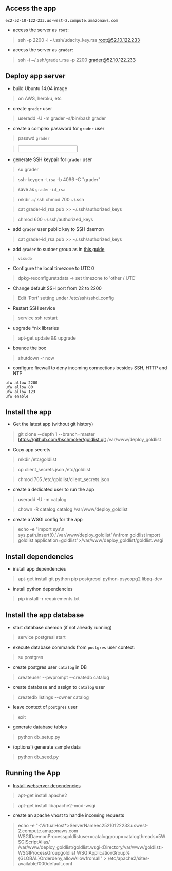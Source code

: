 
## Access the app
`ec2-52-10-122-233.us-west-2.compute.amazonaws.com`

- access the server as `root`:
> ssh -p 2200 -i ~/.ssh/udacity_key.rsa root@52.10.122.233

- access the server as `grader`:
> ssh -i ~/.ssh/grader_rsa -p 2200 grader@52.10.122.233

## Deploy app server

- build Ubuntu 14.04 image
> on AWS, heroku, etc

- create `grader` user
> useradd -U -m grader -s/bin/bash grader 

- create a complex password for `grader` user
> passwd `grader` 

> <input password>

- generate SSH keypair for `grader` user
> su grader

> ssh-keygen -t rsa -b 4096 -C "grader" 

> save as `grader-id_rsa`

> mkdir ~/.ssh chmod 700 ~/.ssh

> cat grader-id_rsa.pub >> ~/.ssh/authorized_keys  

> chmod 600 ~/.ssh/authorized_keys 


- add `grader` user public key to SSH daemon
> cat grader-id_rsa.pub >> ~/.ssh/authorized_keys

- add `grader` to sudoer group as in [this guide](https://access.redhat.com/documentation/en-US/Red_Hat_Enterprise_Linux_OpenStack_Platform/2/html/Getting_Started_Guide/ch02s03.html)
> `visudo`

- Configure the local timezone to UTC 0 
 > dpkg-reconfiguretzdata -> set timezone to 'other / UTC' 

- Change default SSH port from 22 to 2200 
> Edit 'Port' setting under /etc/ssh/sshd_config 

- Restart SSH service
> service ssh restart

- upgrade *nix libraries
 > apt-get update && upgrade

- bounce the box
> shutdown -r now

- configure firewall to deny incoming connections besides SSH, HTTP and NTP

```
ufw allow 2200
ufw allow 80
ufw allow 123
ufw enable
```

## Install the app

- Get the latest app (without git history)

> git clone --depth 1 --branch=master https://github.com/bschmoker/goldlist.git /var/www/deploy_goldlist 

- Copy app secrets

> mkdir /etc/goldlist

> cp client_secrets.json /etc/goldlist

> chmod 705 /etc/goldlist/client_secrets.json

- create a dedicated user to run the app  

 > useradd -U -m catalog 

 > chown -R catalog:catalog /var/www/deploy_goldlist

- create a WSGI config for the app
 
> echo -e "import sys\n sys.path.insert(0,"/var/www/deploy_goldlist")\nfrom goldlist import goldlist application=goldlist">/var/www/deploy_goldlist/goldlist.wsgi


## Install dependencies
- install app dependencies

> apt-get install git python pip postgresql python-psycopg2 libpq-dev 

- install python dependencies 

> pip install -r requirements.txt 

## Install the app database

- start database daemon (if not already running)

> service postgresl start

- execute database commands from `postgres` user context:

> su postgres

- create postgres user `catalog` in DB

> createuser --pwprompt --createdb catalog

> <enter password>

- create database and assign to `catalog` user

> createdb listings --owner catalog

- leave context of `postgres` user
> exit

- generate database tables

> python db_setup.py

- (optional) generate sample data

> python db_seed.py

## Running the App
- [Install webserver dependencies](http://flask.pocoo.org/docs/0.10/deploying/mod_wsgi/)

> apt-get install apache2 

> apt-get install libapache2-mod-wsgi

- create an apache vhost to handle incoming requests
 
> echo -e "<VirtualHost*>ServerNameec2­52­10­122­233.us­west­2.compute.amazonaws.com
WSGIDaemonProcessgoldlistuser=cataloggroup=catalogthreads=5WSGIScriptAlias/
/var/www/deploy_goldlist/goldlist.wsgi<Directory/var/www/goldlist>WSGIProcessGroupgoldlist
WSGIApplicationGroup%{GLOBAL}Orderdeny,allowAllowfromall</Directory></VirtualHost>" >
/etc/apache2/sites­available/000­default.conf




